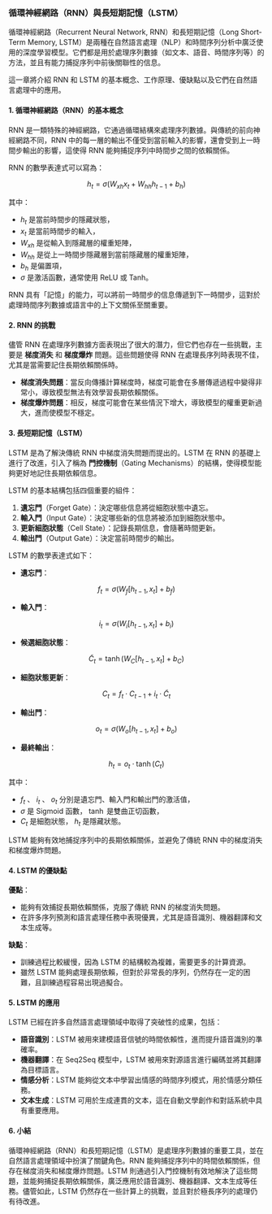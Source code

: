 ### **循環神經網路（RNN）與長短期記憶（LSTM）**

循環神經網路（Recurrent Neural Network, RNN）和長短期記憶（Long Short-Term Memory, LSTM）是兩種在自然語言處理（NLP）和時間序列分析中廣泛使用的深度學習模型。它們都是用於處理序列數據（如文本、語音、時間序列等）的方法，並且有能力捕捉序列中前後關聯性的信息。

這一章將介紹 RNN 和 LSTM 的基本概念、工作原理、優缺點以及它們在自然語言處理中的應用。

#### **1. 循環神經網路（RNN）的基本概念**

RNN 是一類特殊的神經網路，它通過循環結構來處理序列數據。與傳統的前向神經網路不同，RNN 中的每一層的輸出不僅受到當前輸入的影響，還會受到上一時間步輸出的影響，這使得 RNN 能夠捕捉序列中時間步之間的依賴關係。

RNN 的數學表達式可以寫為：


```math
h_t = \sigma(W_{xh} x_t + W_{hh} h_{t-1} + b_h)
```


其中：
-  $`h_t`$  是當前時間步的隱藏狀態，
-  $`x_t`$  是當前時間步的輸入，
-  $`W_{xh}`$  是從輸入到隱藏層的權重矩陣，
-  $`W_{hh}`$  是從上一時間步隱藏層到當前隱藏層的權重矩陣，
-  $`b_h`$  是偏置項，
-  $`\sigma`$  是激活函數，通常使用 ReLU 或 Tanh。

RNN 具有「記憶」的能力，可以將前一時間步的信息傳遞到下一時間步，這對於處理時間序列數據或語言中的上下文關係至關重要。

#### **2. RNN 的挑戰**

儘管 RNN 在處理序列數據方面表現出了很大的潛力，但它們也存在一些挑戰，主要是 **梯度消失** 和 **梯度爆炸** 問題。這些問題使得 RNN 在處理長序列時表現不佳，尤其是當需要記住長期依賴關係時。

- **梯度消失問題**：當反向傳播計算梯度時，梯度可能會在多層傳遞過程中變得非常小，導致模型無法有效學習長期依賴關係。
- **梯度爆炸問題**：相反，梯度可能會在某些情況下增大，導致模型的權重更新過大，進而使模型不穩定。

#### **3. 長短期記憶（LSTM）**

LSTM 是為了解決傳統 RNN 中梯度消失問題而提出的。LSTM 在 RNN 的基礎上進行了改進，引入了稱為 **門控機制**（Gating Mechanisms）的結構，使得模型能夠更好地記住長期依賴信息。

LSTM 的基本結構包括四個重要的組件：
1. **遺忘門**（Forget Gate）：決定哪些信息將從細胞狀態中遺忘。
2. **輸入門**（Input Gate）：決定哪些新的信息將被添加到細胞狀態中。
3. **更新細胞狀態**（Cell State）：記錄長期信息，會隨著時間更新。
4. **輸出門**（Output Gate）：決定當前時間步的輸出。

LSTM 的數學表達式如下：

- **遺忘門**：
```math
f_t = \sigma(W_f [h_{t-1}, x_t] + b_f)
```

- **輸入門**：
```math
i_t = \sigma(W_i [h_{t-1}, x_t] + b_i)
```

- **候選細胞狀態**：
```math
\tilde{C}_t = \tanh(W_C [h_{t-1}, x_t] + b_C)
```

- **細胞狀態更新**：
```math
C_t = f_t \cdot C_{t-1} + i_t \cdot \tilde{C}_t
```

- **輸出門**：
```math
o_t = \sigma(W_o [h_{t-1}, x_t] + b_o)
```

- **最終輸出**：
```math
h_t = o_t \cdot \tanh(C_t)
```


其中：
-  $`f_t`$ 、 $`i_t`$ 、 $`o_t`$  分別是遺忘門、輸入門和輸出門的激活值，
-  $`\sigma`$  是 Sigmoid 函數， $`\tanh`$  是雙曲正切函數，
-  $`C_t`$  是細胞狀態， $`h_t`$  是隱藏狀態。

LSTM 能夠有效地捕捉序列中的長期依賴關係，並避免了傳統 RNN 中的梯度消失和梯度爆炸問題。

#### **4. LSTM 的優缺點**

**優點**：
- 能夠有效捕捉長期依賴關係，克服了傳統 RNN 的梯度消失問題。
- 在許多序列預測和語言處理任務中表現優異，尤其是語音識別、機器翻譯和文本生成等。

**缺點**：
- 訓練過程比較緩慢，因為 LSTM 的結構較為複雜，需要更多的計算資源。
- 雖然 LSTM 能夠處理長期依賴，但對於非常長的序列，仍然存在一定的困難，且訓練過程容易出現過擬合。

#### **5. LSTM 的應用**

LSTM 已經在許多自然語言處理領域中取得了突破性的成果，包括：

- **語音識別**：LSTM 被用來建模語音信號的時間依賴性，進而提升語音識別的準確率。
- **機器翻譯**：在 Seq2Seq 模型中，LSTM 被用來對源語言進行編碼並將其翻譯為目標語言。
- **情感分析**：LSTM 能夠從文本中學習出情感的時間序列模式，用於情感分類任務。
- **文本生成**：LSTM 可用於生成連貫的文本，這在自動文學創作和對話系統中具有重要應用。

#### **6. 小結**

循環神經網路（RNN）和長短期記憶（LSTM）是處理序列數據的重要工具，並在自然語言處理領域中扮演了關鍵角色。RNN 能夠捕捉序列中的時間依賴關係，但存在梯度消失和梯度爆炸問題。LSTM 則通過引入門控機制有效地解決了這些問題，並能夠捕捉長期依賴關係，廣泛應用於語音識別、機器翻譯、文本生成等任務。儘管如此，LSTM 仍然存在一些計算上的挑戰，並且對於極長序列的處理仍有待改進。